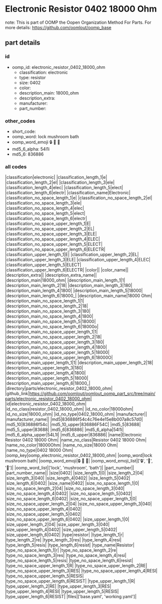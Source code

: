 # Electronic Resistor 0402 18000 Ohm  

note: This is part of OOMP the Oopen Organization Method For Parts. For more details: https://github.com/oomlout/oomp_base

##  part details





### id
* oomp_id: electronic_resistor_0402_18000_ohm
  * classification: electronic
  * type: resistor
  * size: 0402
  * color: 
  * description_main: 18000_ohm
  * description_extra: 
  * manufacturer: 
  * part_number: 

### other_codes
* short_code: 
* oomp_word: lock mushroom bath
* oomp_word_emoji :lock: :mushroom: :bath:
* md5_6_alpha: 54l1i
* md5_6: 836886

### all codes 
|classification|electronic|
|classification_length_1|e|
|classification_length_2|el|
|classification_length_3|ele|
|classification_length_4|elec|
|classification_length_5|elect|
|classification_length_6|electr|
|classification_name|Electronic|
|classification_no_space_length_1|e|
|classification_no_space_length_2|el|
|classification_no_space_length_3|ele|
|classification_no_space_length_4|elec|
|classification_no_space_length_5|elect|
|classification_no_space_length_6|electr|
|classification_no_space_upper_length_1|E|
|classification_no_space_upper_length_2|EL|
|classification_no_space_upper_length_3|ELE|
|classification_no_space_upper_length_4|ELEC|
|classification_no_space_upper_length_5|ELECT|
|classification_no_space_upper_length_6|ELECTR|
|classification_upper_length_1|E|
|classification_upper_length_2|EL|
|classification_upper_length_3|ELE|
|classification_upper_length_4|ELEC|
|classification_upper_length_5|ELECT|
|classification_upper_length_6|ELECTR|
|color||
|color_name||
|description_extra||
|description_extra_name||
|description_main|18000_ohm|
|description_main_length_1|1|
|description_main_length_2|18|
|description_main_length_3|180|
|description_main_length_4|1800|
|description_main_length_5|18000|
|description_main_length_6|18000_|
|description_main_name|18000 Ohm|
|description_main_no_space_length_1|1|
|description_main_no_space_length_2|18|
|description_main_no_space_length_3|180|
|description_main_no_space_length_4|1800|
|description_main_no_space_length_5|18000|
|description_main_no_space_length_6|18000o|
|description_main_no_space_upper_length_1|1|
|description_main_no_space_upper_length_2|18|
|description_main_no_space_upper_length_3|180|
|description_main_no_space_upper_length_4|1800|
|description_main_no_space_upper_length_5|18000|
|description_main_no_space_upper_length_6|18000O|
|description_main_upper_length_1|1|
|description_main_upper_length_2|18|
|description_main_upper_length_3|180|
|description_main_upper_length_4|1800|
|description_main_upper_length_5|18000|
|description_main_upper_length_6|18000_|
|directory|parts/electronic_resistor_0402_18000_ohm|
|github_link|https://github.com/oomlout/oomlout_oomp_part_src/tree/main/parts/electronic_resistor_0402_18000_ohm|
|id|electronic_resistor_0402_18000_ohm|
|id_no_class|resistor_0402_18000_ohm|
|id_no_color|18000ohm|
|id_no_size|18000_ohm|
|id_no_type|0402_18000_ohm|
|manufacturer||
|manufacturer_name||
|md5|836886f54c4c76e4e15e8b007a8c57d0|
|md5_10|836886f54c|
|md5_10_upper|836886F54C|
|md5_5|83688|
|md5_5_upper|83688|
|md5_6|836886|
|md5_6_alpha|54l1i|
|md5_6_alpha_upper|54L1I|
|md5_6_upper|836886|
|name|Electronic Resistor 0402 18000 Ohm|
|name_no_class|Resistor 0402 18000 Ohm|
|name_no_color|18000Ohm|
|name_no_size|18000 Ohm|
|name_no_type|0402 18000 Ohm|
|oomp_key|oomp_electronic_resistor_0402_18000_ohm|
|oomp_word|lock mushroom bath|
|oomp_word_emoji|:lock: :mushroom: :bath:|
|oomp_word_emoji_list|[':lock:', ':mushroom:', ':bath:']|
|oomp_word_list|['lock', 'mushroom', 'bath']|
|part_number||
|part_number_name||
|size|0402|
|size_length_1|0|
|size_length_2|04|
|size_length_3|040|
|size_length_4|0402|
|size_length_5|0402|
|size_length_6|0402|
|size_name|0402|
|size_no_space_length_1|0|
|size_no_space_length_2|04|
|size_no_space_length_3|040|
|size_no_space_length_4|0402|
|size_no_space_length_5|0402|
|size_no_space_length_6|0402|
|size_no_space_upper_length_1|0|
|size_no_space_upper_length_2|04|
|size_no_space_upper_length_3|040|
|size_no_space_upper_length_4|0402|
|size_no_space_upper_length_5|0402|
|size_no_space_upper_length_6|0402|
|size_upper_length_1|0|
|size_upper_length_2|04|
|size_upper_length_3|040|
|size_upper_length_4|0402|
|size_upper_length_5|0402|
|size_upper_length_6|0402|
|type|resistor|
|type_length_1|r|
|type_length_2|re|
|type_length_3|res|
|type_length_4|resi|
|type_length_5|resis|
|type_length_6|resist|
|type_name|Resistor|
|type_no_space_length_1|r|
|type_no_space_length_2|re|
|type_no_space_length_3|res|
|type_no_space_length_4|resi|
|type_no_space_length_5|resis|
|type_no_space_length_6|resist|
|type_no_space_upper_length_1|R|
|type_no_space_upper_length_2|RE|
|type_no_space_upper_length_3|RES|
|type_no_space_upper_length_4|RESI|
|type_no_space_upper_length_5|RESIS|
|type_no_space_upper_length_6|RESIST|
|type_upper_length_1|R|
|type_upper_length_2|RE|
|type_upper_length_3|RES|
|type_upper_length_4|RESI|
|type_upper_length_5|RESIS|
|type_upper_length_6|RESIST|
|files|['base.yaml', 'working.yaml']|
